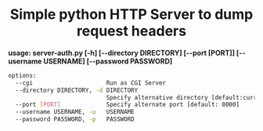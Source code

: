 <h1  align="center" > Simple python HTTP Server to dump request headers </h1>

**usage: server-auth.py [-h] [--directory DIRECTORY] [--port [PORT]] [--username USERNAME] [--password PASSWORD]**

```bash
options:
  --cgi                 	Run as CGI Server
  --directory DIRECTORY, -d DIRECTORY
                        	Specify alternative directory [default:current directory]
  --port [PORT]         	Specify alternate port [default: 8000]
  --username USERNAME, -u 	USERNAME
  --password PASSWORD, -p 	PASSWORD
```
